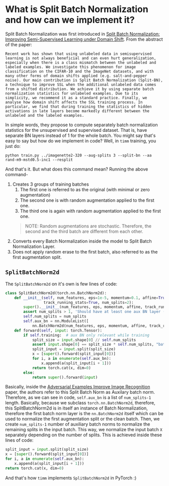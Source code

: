 # What is Split Batch Normalization and how can we implement it? 
Split Batch Normalization was first introduced in [Split Batch Normalization: Improving Semi-Supervised Learning under Domain Shift](https://arxiv.org/abs/1904.03515).
From the abstract of the paper: 
    
```
Recent work has shown that using unlabeled data in semisupervised learning is not always beneficial and can even hurt generalization, especially when there is a class mismatch between the unlabeled and labeled examples. We investigate this phenomenon for image classification on the CIFAR-10 and the ImageNet datasets, and with many other forms of domain shifts applied (e.g. salt-and-pepper noise). Our main contribution is Split Batch Normalization (Split-BN), a technique to improve SSL when the additional unlabeled data comes from a shifted distribution. We achieve it by using separate batch normalization statistics for unlabeled examples. Due to its simplicity, we recommend it as a standard practice. Finally, we analyse how domain shift affects the SSL training process. In particular, we find that during training the statistics of hidden activations in late layers become markedly different between the unlabeled and the labeled examples.
```
In simple words, they propose to compute separately batch normalization statistics for the unsupervised and supervised dataset. That is, have separate BN layers instead of 1 for the whole batch. 
You might say that's easy to say but how do we implement in code? 
Well, in `timm` training, you just do: 
```
python train.py ../imagenette2-320 --aug-splits 3 --split-bn --aa rand-m9-mstd0.5-inc1 --resplit 
```
And that's it. But what does this command mean? 
Running the above command- 
1. Creates 3 groups of training batches 
    1. The first one is referred to as the original (with minimal or zero augmentation)
    2. The second one is with random augmentation applied to the first one.
    3. The third one is again with random augmentation applied to the first one. 
    > NOTE: Random augmentations are stochastic. Therefore, the second and the third batch are different from each other. 
2. Converts every Batch Normalization inside the model to Split Batch Normalization Layer. 
3. Does not apply random erase to the first batch, also referred to as the first augmentation split. 
## `SplitBatchNorm2d`
The `SplitBatchNorm2d` on it's own is few lines of code: 
```python 
class SplitBatchNorm2d(torch.nn.BatchNorm2d):
    def __init__(self, num_features, eps=1e-5, momentum=0.1, affine=True,
                 track_running_stats=True, num_splits=2):
        super().__init__(num_features, eps, momentum, affine, track_running_stats)
        assert num_splits > 1, 'Should have at least one aux BN layer (num_splits at least 2)'
        self.num_splits = num_splits
        self.aux_bn = nn.ModuleList([
            nn.BatchNorm2d(num_features, eps, momentum, affine, track_running_stats) for _ in range(num_splits - 1)])
    def forward(self, input: torch.Tensor):
        if self.training:  # aux BN only relevant while training
            split_size = input.shape[0] // self.num_splits
            assert input.shape[0] == split_size * self.num_splits, "batch size must be evenly divisible by num_splits"
            split_input = input.split(split_size)
            x = [super().forward(split_input[0])]
            for i, a in enumerate(self.aux_bn):
                x.append(a(split_input[i + 1]))
            return torch.cat(x, dim=0)
        else:
            return super().forward(input)
```
Basically, inside the [Adversarial Examples Improve Image Recognition](https://arxiv.org/abs/1911.09665) paper, the authors refer to this Split Batch Norm as Auxilary batch norm. Therefore, as we can see in code, `self.aux_bn` is a list of `num_splits-1` length.
Basically, because we subclass `torch.nn.BatchNorm2d`, therefore, this SplitBatchNorm2d is in itself an instance of Batch Normalization, therefore the first batch norm layer is the `nn.BatchNorm2d` itself which can be used to normalize the first augmentation split or the clean batch. 
Then, we create `num_splits-1` number of auxiliary batch norms to normalize the remaining splits in the input batch. 
This way, we normalize the input batch `X` separately depending on the number of splits. This is achieved inside these lines of code: 
```python 
split_input = input.split(split_size)
x = [super().forward(split_input[0])]
for i, a in enumerate(self.aux_bn):
    x.append(a(split_input[i + 1]))
return torch.cat(x, dim=0)
```
And that's how `timm` implements `SplitBatchNorm2d` in PyTorch :) 
